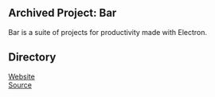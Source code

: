 ## Archived Project: Bar
Bar is a suite of projects for productivity made with Electron. 

## Directory
<a target="_blank" href="https://r0h.in/articles/learning/bar/direct.html">Website</a><br>
<a target="_blank" href="https://github.com/r0hin/r0hin/articles/learning/bar">Source</a><br>